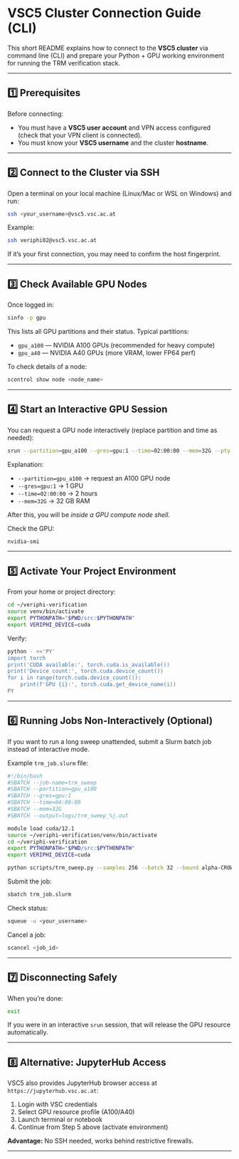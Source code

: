# VSC5 Cluster Connection Guide (CLI)

This short README explains how to connect to the **VSC5 cluster** via command line (CLI) and prepare your Python + GPU working environment for running the TRM verification stack.

---

## 1️⃣ Prerequisites

Before connecting:
- You must have a **VSC5 user account** and VPN access configured (check that your VPN client is connected).
- You must know your **VSC5 username** and the cluster **hostname**.

---

## 2️⃣ Connect to the Cluster via SSH

Open a terminal on your local machine (Linux/Mac or WSL on Windows) and run:

```bash
ssh <your_username>@vsc5.vsc.ac.at
```

Example:
```bash
ssh veriphi02@vsc5.vsc.ac.at
```

If it’s your first connection, you may need to confirm the host fingerprint.

---

## 3️⃣ Check Available GPU Nodes

Once logged in:

```bash
sinfo -p gpu
```

This lists all GPU partitions and their status. Typical partitions:
- `gpu_a100` — NVIDIA A100 GPUs (recommended for heavy compute)
- `gpu_a40` — NVIDIA A40 GPUs (more VRAM, lower FP64 perf)

To check details of a node:
```bash
scontrol show node <node_name>
```

---

## 4️⃣ Start an Interactive GPU Session

You can request a GPU node interactively (replace partition and time as needed):

```bash
srun --partition=gpu_a100 --gres=gpu:1 --time=02:00:00 --mem=32G --pty bash
```

Explanation:
- `--partition=gpu_a100` → request an A100 GPU node
- `--gres=gpu:1` → 1 GPU
- `--time=02:00:00` → 2 hours
- `--mem=32G` → 32 GB RAM

After this, you will be *inside a GPU compute node shell*.

Check the GPU:
```bash
nvidia-smi
```

---

## 5️⃣ Activate Your Project Environment

From your home or project directory:

```bash
cd ~/veriphi-verification
source venv/bin/activate
export PYTHONPATH="$PWD/src:$PYTHONPATH"
export VERIPHI_DEVICE=cuda
```

Verify:
```bash
python - <<'PY'
import torch
print('CUDA available:', torch.cuda.is_available())
print('Device count:', torch.cuda.device_count())
for i in range(torch.cuda.device_count()):
    print(f'GPU {i}:', torch.cuda.get_device_name(i))
PY
```

---

## 6️⃣ Running Jobs Non-Interactively (Optional)

If you want to run a long sweep unattended, submit a Slurm batch job instead of interactive mode.

Example `trm_job.slurm` file:
```bash
#!/bin/bash
#SBATCH --job-name=trm_sweep
#SBATCH --partition=gpu_a100
#SBATCH --gres=gpu:1
#SBATCH --time=04:00:00
#SBATCH --mem=32G
#SBATCH --output=logs/trm_sweep_%j.out

module load cuda/12.1
source ~/veriphi-verification/venv/bin/activate
cd ~/veriphi-verification
export PYTHONPATH="$PWD/src:$PYTHONPATH"
export VERIPHI_DEVICE=cuda

python scripts/trm_sweep.py --samples 256 --batch 32 --bound alpha-CROWN --opt-steps 100 --log-scaling
```

Submit the job:
```bash
sbatch trm_job.slurm
```

Check status:
```bash
squeue -u <your_username>
```

Cancel a job:
```bash
scancel <job_id>
```

---

## 7️⃣ Disconnecting Safely

When you’re done:
```bash
exit
```
If you were in an interactive `srun` session, that will release the GPU resource automatically.

---

## 8️⃣ Alternative: JupyterHub Access

VSC5 also provides JupyterHub browser access at `https://jupyterhub.vsc.ac.at`:

1. Login with VSC credentials
2. Select GPU resource profile (A100/A40)
3. Launch terminal or notebook
4. Continue from Step 5 above (activate environment)

**Advantage:** No SSH needed, works behind restrictive firewalls.

---

